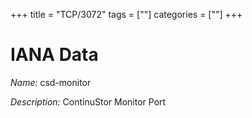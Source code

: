 +++
title = "TCP/3072"
tags = [""]
categories = [""]
+++

# IANA Data

_Name:_ csd-monitor

_Description:_ ContinuStor Monitor Port


